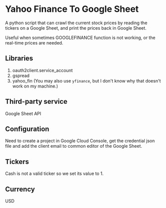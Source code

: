 # Yahoo Finance To Google Sheet
A python script that can crawl the current stock prices by reading the tickers on a Google Sheet, and print the prices back in Google Sheet.

Useful when sometimes GOOGLEFINANCE function is not working, or the real-time prices are needed.

## Libraries
1. oauth2client.service_account
2. gspread
3. yahoo_fin (You may also use `yfinance`, but I don't know why that doesn't work on my machine.)

## Third-party service
Google Sheet API

## Configuration
Need to create a project in Google Cloud Console, get the credential json file and add the client email to common editor of the Google Sheet.

## Tickers
Cash is not a valid ticker so we set its value to 1.

## Currency
USD
